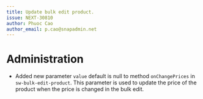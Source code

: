 ```yaml
---
title: Update bulk edit product.
issue: NEXT-30810
author: Phuoc Cao
author_email: p.cao@snapadmin.net
---
```

# Administration
* Added new parameter `value` default is null to method `onChangePrices` in `sw-bulk-edit-product`. This parameter is used to update the price of the product when the price is changed in the bulk edit.

